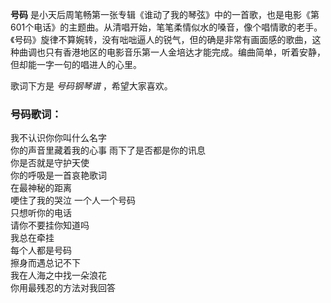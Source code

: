 

**号码**
是小天后周笔畅第一张专辑《谁动了我的琴弦》中的一首歌，也是电影《第601个电话》的主题曲。从清唱开始，笔笔柔情似水的嗓音，像个唱情歌的老手。《号码》旋律不算婉转，没有咄咄逼人的锐气，但的确是非常有画面感的歌曲，这种曲调也只有香港地区的电影音乐第一人金培达才能完成。编曲简单，听着安静，但却能一字一句的唱进人的心里。

  
歌词下方是 _号码钢琴谱_ ，希望大家喜欢。

### 号码歌词：

我不认识你你叫什么名字  
你的声音里藏着我的心事 雨下了是否都是你的讯息  
你是否就是守护天使  
你的呼吸是一首哀艳歌词  
在最神秘的距离  
哽住了我的哭泣 一个人一个号码  
只想听你的电话  
请你不要挂你知道吗  
我总在牵挂  
每个人都是号码  
擦身而遇总记不下  
我在人海之中找一朵浪花  
你用最残忍的方法对我回答

